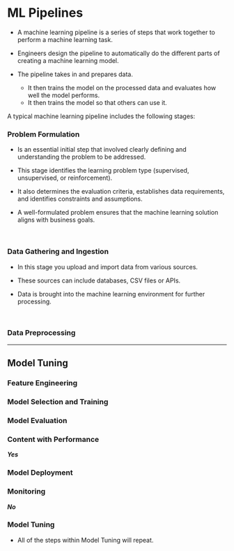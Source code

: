 # ML Pipelines
- A machine learning pipeline is a series of steps that work together to perform a machine 
learning task.

- Engineers design the pipeline to automatically do the different parts of creating a machine 
learning model.

- The pipeline takes in and prepares data.
    - It then trains the model on the processed data and evaluates how well the model
    performs.
    - It then trains the model so that others can use it.

A typical machine learning pipeline includes the following stages:

### Problem Formulation
- Is an essential initial step that involved clearly defining and understanding the problem to be
addressed.

- This stage identifies the learning problem type (supervised, unsupervised, or reinforcement).

- It also determines the evaluation criteria, establishes data requirements, and identifies
constraints and assumptions.

- A well-formulated problem ensures that the machine learning solution aligns with business goals.

<br>

### Data Gathering and Ingestion
- In this stage you upload and import data from various sources.

- These sources can include databases, CSV files or APIs.

- Data is brought into the machine learning environment for further processing.

<br>

### Data Preprocessing




***

## Model Tuning

### Feature Engineering


### Model Selection and Training


### Model Evaluation


### Content with Performance


_**Yes**_

### Model Deployment


### Monitoring


_**No**_

### Model Tuning
- All of the steps within Model Tuning will repeat.